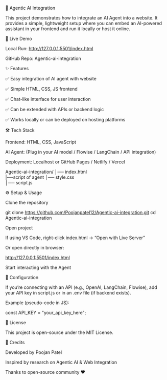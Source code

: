 🤖 Agentic AI Integration

This project demonstrates how to integrate an AI Agent into a website.
It provides a simple, lightweight setup where you can embed an AI-powered assistant in your frontend and run it locally or host it online.



🚀 Live Demo

Local Run: http://127.0.0.1:5501/index.html

GitHub Repo: Agentic-ai-integration



✨ Features

✅ Easy integration of AI agent with website

✅ Simple HTML, CSS, JS frontend

✅ Chat-like interface for user interaction

✅ Can be extended with APIs or backend logic

✅ Works locally or can be deployed on hosting platforms


🛠️ Tech Stack

Frontend: HTML, CSS, JavaScript

AI Agent: (Plug in your AI model / Flowise / LangChain / API integration)

Deployment: Localhost or GitHub Pages / Netlify / Vercel


Agentic-ai-integration/
│── index.html     
    |──script of agent
│── style.css       
│── script.js 


⚙️ Setup & Usage

Clone the repository

git clone https://github.com/Poojanpatel12/Agentic-ai-integration.git
cd Agentic-ai-integration


Open project

If using VS Code, right-click index.html → “Open with Live Server”

Or open directly in browser:

http://127.0.0.1:5501/index.html


Start interacting with the Agent




🔧 Configuration

If you’re connecting with an API (e.g., OpenAI, LangChain, Flowise), add your API key in script.js or in an .env file (if backend exists).

Example (pseudo-code in JS):

const API_KEY = "your_api_key_here";



📜 License

This project is open-source under the MIT License.




🙌 Credits

Developed by Poojan Patel

Inspired by research on Agentic AI & Web Integration

Thanks to open-source community ❤️
